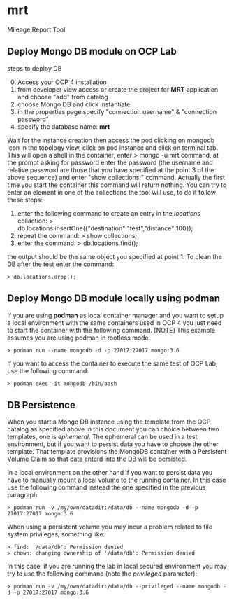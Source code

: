 # mrt
Mileage Report Tool

## Deploy Mongo DB module on OCP Lab
steps to deploy DB

0. Access your OCP 4 installation
1. from developer view access or create the project for **MRT** application and choose "add" from catalog
2. choose Mongo DB and click instantiate
3. in the properties page specify "connection username" & "connection password"
4. specify the database name: **mrt**

Wait for the instance creation then access the pod clicking on mongodb icon in the topology view, click on pod instance and click on terminal tab.
This will open a shell in the container, enter
    > mongo -u <dbuser> mrt
command, at the prompt asking for password enter the password (the username and relative password are those that you have specified at the point 3 of the above sequence) and enter "show collections;" command. Actually the first time you start the container this command will return nothing. You can try to enter an element in one of the collections the tool will use, to do it follow these steps:

1. enter the following command to create an entry in the *locations* collaction:
        > db.locations.insertOne({"destination":"test","distance":100});
2. repeat the command:
        > show collections;
3. enter the command:
        > db.locations.find();

the output should be the same object you specified at point 1.
To clean the DB after the test enter the command:

    > db.locations.drop();

## Deploy Mongo DB module locally using podman
If you are using **podman** as local container manager and you want to setup a local environment with the same containers used in OCP 4 you just need to start the container with the following command.
[NOTE] This example assumes you are using podman in rootless mode.

    > podman run --name mongodb -d -p 27017:27017 mongo:3.6

If you want to access the container to execute the same test of OCP Lab, use the following command:

    > podman exec -it mongodb /bin/bash

## DB Persistence
When you start a Mongo DB instance using the template from the OCP catalog as specified above in this document you can choice between two templates, one is *ephemeral*. The ephemeral can be used in a test environment, but if you want to persist data you have to choose the other template. That template provisions the MongoDB container with a Persistent Volume Claim so that data enterd into the DB will be persisted.

In a local environment on the other hand if you want to persist data you have to manually mount a local volume to the running container. In this case use the following command instead the one specified in the previous paragraph:

    > podman run -v /my/own/datadir:/data/db --name mongodb -d -p 27017:27017 mongo:3.6

When using a persistent volume you may incur a problem related to file system privileges, something like:

    > find: '/data/db': Permission denied
    > chown: changing ownership of '/data/db': Permission denied

In this case, if you are running the lab in local secured environment you may try to use the following command (note the *privileged* parameter):

    > podman run -v /my/own/datadir:/data/db --privileged --name mongodb -d -p 27017:27017 mongo:3.6
